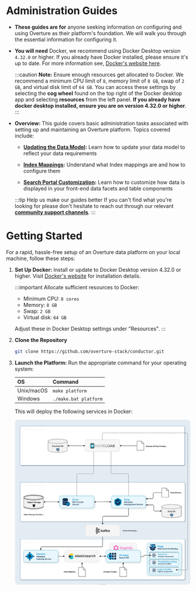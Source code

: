 # Administration Guides

- **These guides are for** anyone seeking information on configuring and using Overture as their platform's foundation. We will walk you through the essential information for configuring it. 

- **You will need** Docker, we recommend using Docker Desktop version `4.32.0` or higher. If you already have Docker installed, please ensure it's up to date. For more information see, [Docker's website here](https://www.docker.com/products/docker-desktop/).

    :::caution
    **Note:** Ensure enough resources get allocated to Docker. We recommend a minimum CPU limit of `8`, memory limit of `8 GB`, swap of `2 GB`, and virtual disk limit of `64 GB`. You can access these settings by selecting the **cog wheel** found on the top right of the Docker desktop app and selecting **resources** from the left panel. **If you already have docker desktop installed, ensure you are on version 4.32.0 or higher**.
    :::

- **Overview:** This guide covers basic administration tasks associated with setting up and maintaining an Overture platform. Topics covered include:

   - **[Updating the Data Model](/guides/administration-guides/updating-the-data-model):** Learn how to update your data model to reflect your data requirements

   - **[Index Mappings](/guides/administration-guides/updating-the-data-model):** Understand what Index mappings are and how to configure them

   - **[Search Portal Customization](/guides/administration-guides/updating-the-data-model):** Learn how to customize how data is displayed in your front-end data facets and table components

    :::tip Help us make our guides better
    If you can't find what you're looking for please don't hesitate to reach out through our relevant [**community support channels**](https://docs.overture.bio/community/support).
    :::

# Getting Started

For a rapid, hassle-free setup of an Overture data platform on your local machine, follow these steps:

1. **Set Up Docker:** Install or update to Docker Desktop version 4.32.0 or higher. Visit [Docker's website](https://www.docker.com/products/docker-desktop/) for installation details.

    :::important
    Allocate sufficient resources to Docker:
    - Minimum CPU: `8 cores`
    - Memory: `8 GB`
    - Swap: `2 GB`
    - Virtual disk: `64 GB`

    Adjust these in Docker Desktop settings under "Resources".
    :::


2. **Clone the Repository**

   ```bash
   git clone https://github.com/overture-stack/conductor.git
   ```

3. **Launch the Platform:** Run the appropriate command for your operating system:

   | OS | Command |
   |----|---------|
   | Unix/macOS | `make platform` |
   | Windows | `./make.bat platform` |

    This will deploy the following services in Docker:

    ![Overture Platform Architecture](../images/platform.svg 'Overture Platform')
